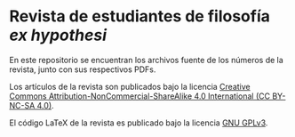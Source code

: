 # Revista de estudiantes de filosofía _ex hypothesi_

En este repositorio se encuentran los archivos fuente de los números de la revista, junto con sus respectivos PDFs.

Los artículos de la revista son publicados bajo la licencia [Creative Commons Attribution-NonCommercial-ShareAlike 4.0 International (CC BY-NC-SA 4.0)](https://creativecommons.org/licenses/by-nc-sa/4.0/).

El código LaTeX de la revista es publicado bajo la licencia [GNU GPLv3](https://www.gnu.org/licenses/gpl-3.0.html).
